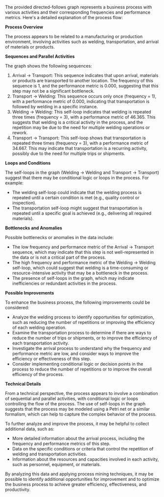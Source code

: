 The provided directed-follows graph represents a business process with various activities and their corresponding frequencies and performance metrics. Here's a detailed explanation of the process flow:

**Process Overview**

The process appears to be related to a manufacturing or production environment, involving activities such as welding, transportation, and arrival of materials or products.

**Sequences and Parallel Activities**

The graph shows the following sequences:

1. Arrival -> Transport: This sequence indicates that upon arrival, materials or products are transported to another location. The frequency of this sequence is 1, and the performance metric is 0.000, suggesting that this step may not be a significant bottleneck.
2. Transport -> Welding: This sequence occurs only once (frequency = 1), with a performance metric of 0.000, indicating that transportation is followed by welding in a specific instance.
3. Welding -> Welding: This self-loop indicates that welding is repeated three times (frequency = 3), with a performance metric of 46.365. This suggests that welding is a critical activity in the process, and the repetition may be due to the need for multiple welding operations or rework.
4. Transport -> Transport: This self-loop shows that transportation is repeated three times (frequency = 3), with a performance metric of 34.667. This may indicate that transportation is a recurring activity, possibly due to the need for multiple trips or shipments.

**Loops and Conditions**

The self-loops in the graph (Welding -> Welding and Transport -> Transport) suggest that there may be conditional logic or loops in the process. For example:

* The welding self-loop could indicate that the welding process is repeated until a certain condition is met (e.g., quality control or inspection).
* The transportation self-loop might suggest that transportation is repeated until a specific goal is achieved (e.g., delivering all required materials).

**Bottlenecks and Anomalies**

Possible bottlenecks or anomalies in the data include:

* The low frequency and performance metric of the Arrival -> Transport sequence, which may indicate that this step is not well-represented in the data or is not a critical part of the process.
* The high frequency and performance metric of the Welding -> Welding self-loop, which could suggest that welding is a time-consuming or resource-intensive activity that may be a bottleneck in the process.
* The presence of self-loops in the graph, which may indicate inefficiencies or redundant activities in the process.

**Possible Improvements**

To enhance the business process, the following improvements could be considered:

* Analyze the welding process to identify opportunities for optimization, such as reducing the number of repetitions or improving the efficiency of each welding operation.
* Examine the transportation process to determine if there are ways to reduce the number of trips or shipments, or to improve the efficiency of each transportation activity.
* Investigate the arrival process to understand why the frequency and performance metric are low, and consider ways to improve the efficiency or effectiveness of this step.
* Consider implementing conditional logic or decision points in the process to reduce the number of repetitions or to improve the overall efficiency of the process.

**Technical Details**

From a technical perspective, the process appears to involve a combination of sequential and parallel activities, with conditional logic or loops controlling the flow of the process. The use of self-loops in the graph suggests that the process may be modeled using a Petri net or a similar formalism, which can help to capture the complex behavior of the process.

To further analyze and improve the process, it may be helpful to collect additional data, such as:

* More detailed information about the arrival process, including the frequency and performance metrics of this step.
* Data on the specific conditions or criteria that control the repetition of welding and transportation activities.
* Information about the resources and capacities involved in each activity, such as personnel, equipment, or materials.

By analyzing this data and applying process mining techniques, it may be possible to identify additional opportunities for improvement and to optimize the business process to achieve greater efficiency, effectiveness, and productivity.